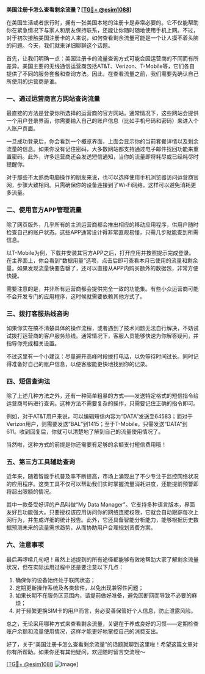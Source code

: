 **美国注册卡怎么查看剩余流量？[[TG💪+ @esim1088](https://t.me/s/esim1088)]**

在美国生活或者旅行时，拥有一张美国本地的注册卡是非常必要的。它不仅能帮助你在紧急情况下与家人和朋友保持联系，还能让你随时随地使用手机上网。不过，对于初次接触美国注册卡的人来说，如何查看剩余流量可能是一个让人摸不着头脑的问题。今天，我们就来详细聊聊这个话题。

首先，让我们明确一点：美国注册卡的流量查询方式可能会因运营商的不同而有所差异。美国主要的无线通信运营商包括AT&T、Verizon、T-Mobile等，它们各自提供了不同的服务套餐和查询方法。因此，在查看流量之前，我们需要先确认自己所使用的运营商是谁。

### **一、通过运营商官方网站查询流量**

最直接的方法是登录你所选择的运营商的官方网站。通常情况下，这些网站会提供一个用户登录界面，你需要输入自己的账户信息（比如手机号码和密码）来进入个人账户页面。

一旦成功登录后，你会看到一个概览界面，上面会显示你的当前套餐详情以及剩余流量的信息。如果你没有记住密码，大多数网站都支持通过电子邮件找回功能来重置密码。此外，许多运营商还会发送短信通知，当你的流量即将耗尽或已经耗尽时提醒你。

对于那些不太熟悉电脑操作的朋友来说，也可以选择使用手机浏览器访问运营商官网，步骤大致相同。只需确保你的设备连接到了Wi-Fi网络，这样可以避免消耗更多流量。

### **二、使用官方APP管理流量**

除了网页版外，几乎所有的主流运营商都会推出相应的移动应用程序，供用户随时检查自己的账户状态。这些APP通常设计得非常直观易懂，只需几步就能查到所需信息。

以T-Mobile为例，下载并安装其官方APP之后，打开应用并按照提示完成登录。在主界面上，你会看到“数据用量”选项，点击后即可查看本月已使用的流量和剩余量。如果发现流量快要告罄了，还可以直接从APP内购买额外的数据包，非常方便快捷。

需要注意的是，并非所有运营商都会提供完全一致的功能集。有些小众运营商可能不会开发专门的应用程序，这时候就需要依赖其他方式了。

### **三、拨打客服热线咨询**

如果你实在搞不清楚具体的操作流程，或者遇到了技术问题无法自行解决，不妨试试拨打运营商的客户服务热线。通常情况下，客服人员能够快速为你解答疑问，并指导你完成相关设置。

不过这里有一个小建议：尽量避开高峰时段拨打电话，以免等待时间过长。同时记得准备好自己的账户信息，以便客服能更快地找到你的记录。

### **四、短信查询法**

除了上述几种方法之外，还有一种简单粗暴的方式——发送特定格式的短信指令给运营商号码进行查询。这种方法不需要复杂的操作，只需要记住正确的指令即可。

例如，对于AT&T用户来说，可以编辑短信内容为“DATA”发送至64583；而对于Verizon用户，则需要发送“BAL”到1415；至于T-Mobile，只需发送“DATA”到611。收到回复后，你就可以清楚地了解到自己的流量使用情况了。

当然啦，这种方式的前提是你还需要有足够的余额支付短信费用哦！

### **五、第三方工具辅助查询**

近年来，随着智能手机普及率不断提高，市场上涌现出了不少专注于监控网络状况的应用程序。这类工具不仅可以帮助我们实时掌握流量消耗进度，还能提前预警即将超出限额的情况。

其中一款备受好评的产品叫做“My Data Manager”。它支持多种语言版本，界面友好且功能强大。只要授权该应用访问你的网络连接权限，它就会自动跟踪每次上网行为，并生成详细的统计报告。此外，它还具备智能分析能力，能够根据历史数据预测未来的流量需求趋势，从而协助用户合理规划资费方案。

### **六、注意事项**

最后再啰嗦几句吧！虽然上述提到的所有途径都能够有效地帮助大家了解剩余流量状况，但在实际运用过程中还是要注意以下几点：

1. 确保你的设备始终处于联网状态；
2. 定期更新操作系统及各类软件，以免出现兼容性问题；
3. 如果长期不在服务区范围内，请提前做好准备，避免因断网而导致不必要的麻烦；
4. 对于频繁更换SIM卡的用户而言，务必妥善保管好个人信息，防止泄露风险。

总之，无论采用哪种方式来查看剩余流量，关键在于养成良好的习惯——定期检查账户余额和流量使用情况，这样才能更好地掌控自己的消费支出。

好了，关于“美国注册卡怎么查看剩余流量”的话题就聊到这里啦！希望这篇文章对你有所帮助。如果你还有其他疑问，欢迎随时留言交流哦～

[[TG💪+ @esim1088](https://t.me/s/esim1088) ![Image](https://i.postimg.cc/4NQfJmqS/Snipaste-2025-05-13-00-14-12.png)]